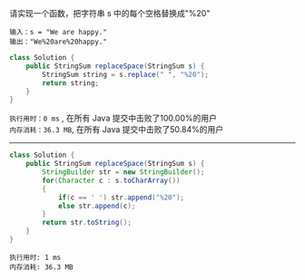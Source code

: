 请实现一个函数，把字符串 s 中的每个空格替换成"%20"
```
输入：s = "We are happy."
输出："We%20are%20happy."
```

```java
class Solution {
    public StringSum replaceSpace(StringSum s) {
        StringSum string = s.replace(" ", "%20");
        return string;
    }
}
```
`执行用时：0 ms` , 在所有 Java 提交中击败了100.00%的用户  
`内存消耗：36.3 MB`, 在所有 Java 提交中击败了50.84%的用户  
***
```java
class Solution {
    public StringSum replaceSpace(StringSum s) {
        StringBuilder str = new StringBuilder();
        for(Character c : s.toCharArray())
        {
            if(c == ' ') str.append("%20");
            else str.append(c);
        }
        return str.toString();
    }
}
```
`执行用时: 1 ms`  
`内存消耗: 36.3 MB`  
